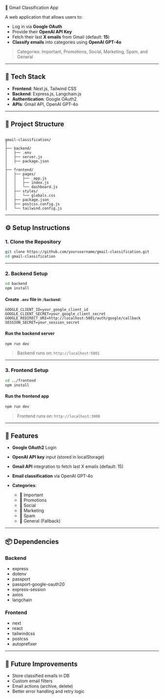 
📧 Gmail Classification App

A web application that allows users to:

- Log in via **Google OAuth**
- Provide their **OpenAI API Key**
- Fetch their last **X emails** from Gmail (default: **15**)
- **Classify emails** into categories using **OpenAI GPT-4o**

> Categories: Important, Promotions, Social, Marketing, Spam, and General

---

## 🧠 Tech Stack

- **Frontend**: Next.js, Tailwind CSS
- **Backend**: Express.js, Langchain.js
- **Authentication**: Google OAuth2
- **APIs**: Gmail API, OpenAI GPT-4o

---

## 📁 Project Structure

```

gmail-classification/
│
├── backend/
│   ├── .env
│   ├── server.js
│   ├── package.json
│
├── frontend/
│   ├── pages/
│   │   ├── _app.js
│   │   ├── index.js
│   │   └── dashboard.js
│   ├── styles/
│   │   └── globals.css
│   ├── package.json
│   ├── postcss.config.js
│   └── tailwind.config.js

````

---

## ⚙️ Setup Instructions

### 1. Clone the Repository

```bash
git clone https://github.com/yourusername/gmail-classification.git
cd gmail-classification
````

---

### 2. Backend Setup

```bash
cd backend
npm install
```

#### Create `.env` file in `/backend`:

```env
GOOGLE_CLIENT_ID=your_google_client_id
GOOGLE_CLIENT_SECRET=your_google_client_secret
GOOGLE_REDIRECT_URI=http://localhost:5001/auth/google/callback
SESSION_SECRET=your_session_secret
```

#### Run the backend server

```bash
npm run dev
```

> Backend runs on: `http://localhost:5001`

---

### 3. Frontend Setup

```bash
cd ../frontend
npm install
```

#### Run the frontend app

```bash
npm run dev
```

> Frontend runs on: `http://localhost:3000`

---

## 🔐 Features

* **Google OAuth2** Login
* **OpenAI API key** input (stored in localStorage)
* **Gmail API** integration to fetch last X emails (default: 15)
* **Email classification** via OpenAI GPT-4o
* **Categories**:

  * 📌 Important
  * 💸 Promotions
  * 📢 Social
  * 📰 Marketing
  * 🚫 Spam
  * 📁 General (Fallback)

---

## 📦 Dependencies

### Backend

* express
* dotenv
* passport
* passport-google-oauth20
* express-session
* axios
* langchain

### Frontend

* next
* react
* tailwindcss
* postcss
* autoprefixer

---

## 🚀 Future Improvements

* Store classified emails in DB
* Custom email filters
* Email actions (archive, delete)
* Better error handling and retry logic

